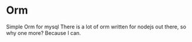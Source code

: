# Orm
Simple Orm for mysql
There is a lot of orm written for nodejs out there, so why one more? Because I can.